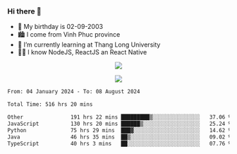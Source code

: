 ### Hi there 👋
- 🎂 My birthday is 02-09-2003
- 🏙️ I come from Vinh Phuc province
- 🌱 I’m currently learning at Thang Long University
- 🧑‍💻 I know NodeJS, ReactJS an React Native
<p align="center"><img src="https://github-readme-stats.vercel.app/api?username=tmquang0209&show_icons=true&theme=gradient"></p>
<p align="center"><img src="https://github-readme-stats.vercel.app/api/top-langs/?username=tmquang0209&hide=scss,css&langs_count=10"></p>
<!--START_SECTION:waka-->

```txt
From: 04 January 2024 - To: 08 August 2024

Total Time: 516 hrs 20 mins

Other               191 hrs 22 mins █████████▒░░░░░░░░░░░░░░░   37.06 %
JavaScript          130 hrs 20 mins ██████▒░░░░░░░░░░░░░░░░░░   25.24 %
Python              75 hrs 29 mins  ███▓░░░░░░░░░░░░░░░░░░░░░   14.62 %
Java                46 hrs 35 mins  ██▒░░░░░░░░░░░░░░░░░░░░░░   09.02 %
TypeScript          40 hrs 3 mins   ██░░░░░░░░░░░░░░░░░░░░░░░   07.76 %
```

<!--END_SECTION:waka-->
